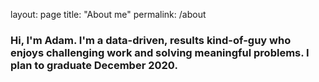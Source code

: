 layout: page
title: "About me"
permalink: /about

### Hi, I'm Adam. I'm a data-driven, results kind-of-guy who enjoys challenging work and solving meaningful problems. I plan to graduate December 2020.

